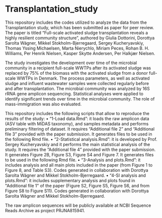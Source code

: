 # Transplantation_study
This repository includes the codes utilized to analyze the data from the Transplantation study, which has been submitted as paper for peer review. The paper is titled “Full-scale activated sludge transplantation reveals a highly resilient community structure”, authored by Giulia Dottorini, Dorottya Sarolta Wágner, Mikkel Stokholm-Bjerregaard, Sergey Kucheryavskiy, Thomas Yssing Michaelsen, Marta Nierychlo, Miriam Peces, Rohan B. H. Williams, Per Henrik Nielsen, Kasper Skytte Andersen, Per Halkjær Nielsen.

The study investigates the development over time of the microbial community in a recipient full-scale WWTPs after its activated sludge was replaced by 75% of the biomass with the activated sludge from a donor full-scale WWTPs in Denmark. The process parameters, as well as activated sludge and influent wastewater samples were collected regularly before and after transplantation. The microbial community was analyzed by 16S rRNA gene amplicon sequencing. Statistical analyses were applied to identify significant trends over time in the microbial community. The role of mass-immigration was also evaluated.

This repository includes the following scripts that allow to reproduce the results of the study:
•	“1-Load data.Rmd”: it loads the raw amplicon data (ASV table with MiDAS taxonomy), and samples metadata and performs preliminary filtering of dataset. It requires “Additional file 2” and “Additional file 3” provided with the paper submission. It generates files to be used in the following Rmd file.
•	“2-Statistical analysis.Rmd”: it is developed by Prof. Sergey Kucheryavskiy and it performs the main statistical analysis of the study. It requires the “Additional file 4” provided with the paper submission. It generates Figure 2B, Figure S3, Figure S4 and Figure 7. It generates files to be used in the following Rmd file.
•	“3-Analysis and plots.Rmd”: it includes analysis and all main plots included in the paper (from Figure 1 to Figure 8, and Table S3). Codes generated in collaboration with Dorottya Sarolta Wágner and Mikkel Stokholm-Bjerregaard.
•	“4-SI analysis and plots.Rmd”: it includes supplementary analysis and plots found in "Additional file 1" of the paper (Figure S2, Figure S5, Figure S6, and from Figure S8 to Figure S11). Codes generated in collaboration with Dorottya Sarolta Wágner and Mikkel Stokholm-Bjerregaard.

The raw amplicon sequences will be publicly available at NCBI Sequence Reads Archive as project PRJNA815941.
